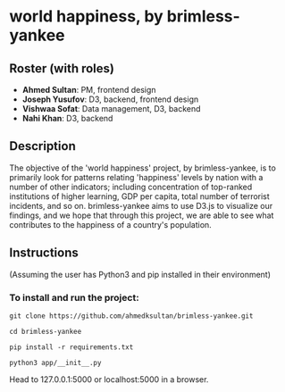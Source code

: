 # world happiness, by brimless-yankee

## Roster (with roles)
- **Ahmed Sultan**: PM, frontend design
- **Joseph Yusufov**: D3, backend, frontend design
- **Vishwaa Sofat**: Data management, D3, backend
- **Nahi Khan**: D3, backend

## Description
The objective of the 'world happiness' project, by brimless-yankee, is to primarily look for patterns relating 'happiness' levels by nation with a number of other indicators; including concentration of top-ranked institutions of higher learning, GDP per capita, total number of terrorist incidents, and so on. brimless-yankee aims to use D3.js to visualize our findings, and we hope that through this project, we are able to see what contributes to the happiness of a country's population.

## Instructions
(Assuming the user has Python3 and pip installed in their environment)

### To install and run the project:
```shell
git clone https://github.com/ahmedksultan/brimless-yankee.git

cd brimless-yankee

pip install -r requirements.txt

python3 app/__init__.py
```

Head to 127.0.0.1:5000 or localhost:5000 in a browser.


